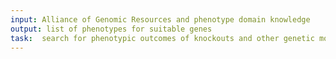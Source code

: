 ```yaml
---
input: Alliance of Genomic Resources and phenotype domain knowledge
output: list of phenotypes for suitable genes
task:  search for phenotypic outcomes of knockouts and other genetic modifications of genes
---
```

